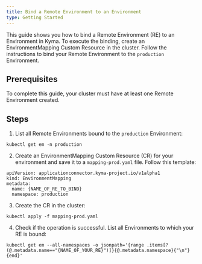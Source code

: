 ```yaml
---
title: Bind a Remote Environment to an Environment
type: Getting Started
---
```


This guide shows you how to bind a Remote Environment (RE) to an Environment in Kyma. To execute the binding, create an EnvironmentMapping Custom Resource in the cluster. Follow the instructions to bind your Remote Environment to the `production` Environment.

## Prerequisites

To complete this guide, your cluster must have at least one Remote Environment created.

## Steps


1. List all Remote Environments bound to the `production` Environment:
  ```
  kubectl get em -n production
  ```

2. Create an EnvironmentMapping Custom Resource (CR) for your environment and save it to a `mapping-prod.yaml` file. Follow this template:
  ```
  apiVersion: applicationconnector.kyma-project.io/v1alpha1
  kind: EnvironmentMapping
  metadata:
    name: {NAME_OF_RE_TO_BIND}
    namespace: production
  ```

3. Create the CR in the cluster:  
  ```
  kubectl apply -f mapping-prod.yaml
  ```

4. Check if the operation is successful. List all Environments to which your RE is bound:
  ```
  kubectl get em --all-namespaces -o jsonpath='{range .items[?(@.metadata.name=="{NAME_OF_YOUR_RE}")]}{@.metadata.namespace}{"\n"}{end}'
  ```
